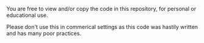 You are free to view and/or copy the code in this repository, for personal or educational use. 

Please don't use this in commerical settings as this code was hastily written and has many poor practices.
